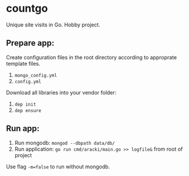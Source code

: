 # countgo
Unique site visits in Go. Hobby project.

## Prepare app:

Create configuration files in the root directory according to approprate template files.

1. `mongo_config.yml`
2. `config.yml`

Download all libraries into your vendor folder:

1. `dep init`
2. `dep ensure`

## Run app:

1. Run mongodb: `mongod --dbpath data/db/`
2. Run application: `go run cmd/aracki/main.go >> logfile&` from root of project

Use flag `-m=false` to run without mongodb.
  
